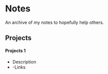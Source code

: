 # Notes
An archive of my notes to hopefully help others.


## Projects
#### Projects 1

- Description
- -Links
